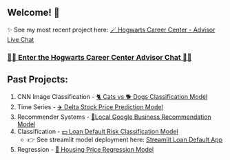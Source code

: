 ## Welcome! 🤗

✨ See my most recent project here: [🪄 Hogwarts Career Center - Advisor Live Chat](https://github.com/annahanslc/harry-potter-careers)

### [🔮🌟 Enter the Hogwarts Career Center Advisor Chat 🌟🔮](https://hogwarts-career-center-chat.streamlit.app/)

## Past Projects:
1) CNN Image Classification - [🐈 Cats vs 🐕 Dogs Classification Model](https://github.com/annahanslc/cnn-cats-v-dogs)
2) Time Series - [✈️ Delta Stock Price Prediction Model](https://github.com/annahanslc/project-time-series-stocks)
3) Recommender Systems - [📍Local Google Business Recommendation Model](https://github.com/annahanslc/project-recommendation-systems)
4) Classification - [💵 Loan Default Risk Classification Model](https://github.com/annahanslc/home-credit-default-risk-project)
     - 👉 See streamlit model deployment here: [Streamlit Loan Default App](https://home-credit-app-k9pvjtot7hvwlc8mbaebgh.streamlit.app/)
5) Regression - [🏡 Housing Price Regression Model](https://github.com/annahanslc/ames-housing-data)
